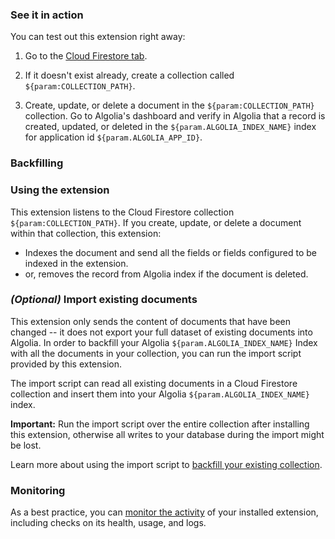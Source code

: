 ### See it in action

You can test out this extension right away:

1.  Go to the [Cloud Firestore tab](https://console.firebase.google.com/project/${param:PROJECT_ID}/database/firestore/data).

1.  If it doesn't exist already, create a collection called `${param:COLLECTION_PATH}`.

1.  Create, update, or delete a document in the `${param:COLLECTION_PATH}` collection.  Go to Algolia's dashboard and verify in Algolia that a record is created, updated, or deleted in the `${param.ALGOLIA_INDEX_NAME}` index for application id `${param.ALGOLIA_APP_ID}`.

### Backfilling

### Using the extension

This extension listens to the Cloud Firestore collection `${param:COLLECTION_PATH}`. If you create, update, or delete a document within that collection, this extension:

- Indexes the document and send all the fields or fields configured to be indexed in the extension.
- or, removes the record from Algolia index if the document is deleted.

### _(Optional)_ Import existing documents
This extension only sends the content of documents that have been changed -- it does not export your full dataset of existing documents into Algolia. In order to backfill your Algolia `${param.ALGOLIA_INDEX_NAME}` Index with all the documents in your collection, you can run the import script provided by this extension.

The import script can read all existing documents in a Cloud Firestore collection and insert them into your Algolia `${param.ALGOLIA_INDEX_NAME}` index.

**Important:** Run the import script over the entire collection after installing this extension, otherwise all writes to your database during the import might be lost.

Learn more about using the import script to [backfill your existing collection](./guides/IMPORT_EXISTING_DOCUMENTS.md).

### Monitoring

As a best practice, you can [monitor the activity](https://firebase.google.com/docs/extensions/manage-installed-extensions#monitor) of your installed extension, including checks on its health, usage, and logs.